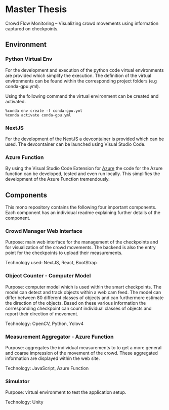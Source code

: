 # Master Thesis
Crowd Flow Monitoring – Visualizing crowd movements using information captured on checkpoints.

## Environment
### Python Virtual Env
For the development and execution of the python code virtual environments are provided which simplify the execution. The definition of the virtual environments can be found within the corresponding project folders (e.g conda-gpu.yml).

Using the following command the virtual environment can be created and activated.

```
%conda env create -f conda-gpu.yml
%conda activate conda-gpu.yml
```

### NextJS
For the development of the NextJS a devcontainer is provided which can be used. The devcontainer can be launched using Visual Studio Code.

### Azure Function
By using the Visual Studio Code Extension for [Azure](https://marketplace.visualstudio.com/items?itemName=ms-vscode.vscode-node-azure-pack) the code for the Azure function can be developed, tested and even run locally. This simplifies the development of the Azure Function tremendously.

## Components
This mono repository contains the following four important components. Each component has an individual readme explaining further details of the component.

### Crowd Manager Web Interface
Purpose: main web interface for the management of the checkpoints and for visualization of the crowd movements. The backend is also the entry point for the checkpoints to upload their measurements.

Technology used: NextJS, React, BootStrap

### Object Counter - Computer Model
Purpose: computer model which is used within the smart checkpoints. The model can detect and track objects within a web cam feed. The model can differ between 80 different classes of objects and can furthermore estimate the direction of the objects. Based on these various information the corresponding checkpoint can count individual classes of objects and report their direction of movement.

Technology: OpenCV, Python, Yolov4

### Measurement Aggregator - Azure Function
Purpose: aggregates the individual measurements to to get a more general and coarse impression of the movement of the crowd. These aggregated information are displayed within the web site.

Technology: JavaScript, Azure Function
### Simulator
Purpose: virtual environment to test the application setup.

Technology: Unity
